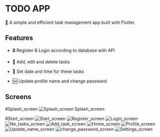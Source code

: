 # TODO APP

🚀 A simple and efficient task management app built with Flutter.

## Features

- 🔒 Register & Login according to database with API

- 📝 Add, edit and delete tasks

- 📅 Set date and time for these tasks

- 🆕 Update profile name and change password


## Screens
#Splash_screen
![Splash_screen](https://github.com/user-attachments/assets/e4fbc681-4151-47c7-9a7b-24751f7e84b2)   Splash_screen


#Start_screen
![Start_screen](https://github.com/user-attachments/assets/f8439cad-a71a-4684-98b3-35fae16132c8)
![Register_screen](https://github.com/user-attachments/assets/b70f1453-53ce-4d72-8001-07e0e163fd42)
![Login_screen](https://github.com/user-attachments/assets/d92bde28-c8f6-40cf-92e8-01d32dc7880c)
![No_tasks_screen](https://github.com/user-attachments/assets/f5d80f7b-92a8-4c7e-975e-60e0f6bb3e01)
![Add_task_screen](https://github.com/user-attachments/assets/0c591439-5334-47b2-af2b-9309ad59528e)
![Home_screen](https://github.com/user-attachments/assets/d6ece2a5-8c21-45fa-a2a3-aeab5cdf85c2)
![Profile_screen](https://github.com/user-attachments/assets/ef2f01a2-33ae-4d42-8706-d0ca7fa7fcc8)
![Update_name_screen](https://github.com/user-attachments/assets/d52c593d-e43a-4d2c-a2ef-ae172ba1dee9)
![change_password_screen](https://github.com/user-attachments/assets/6d7b6578-1cf5-40ac-9e67-d97d335b434b)
![Settings_screen](https://github.com/user-attachments/assets/ade421a7-99e1-4ce2-9740-46cc788e7df6)
